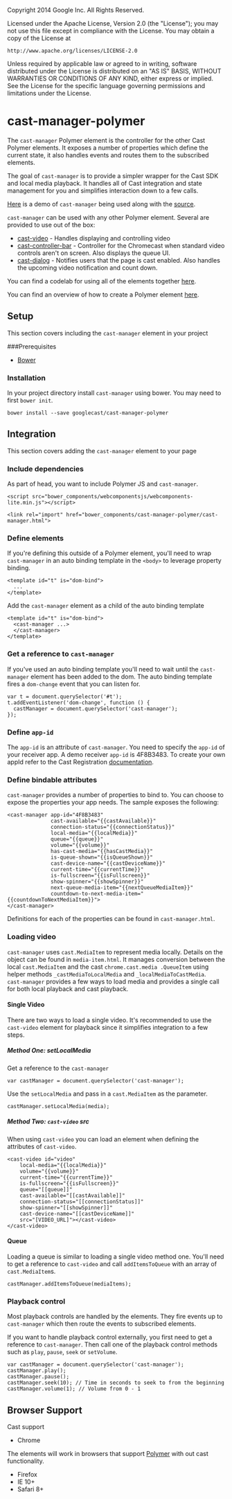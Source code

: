 Copyright 2014 Google Inc. All Rights Reserved.

Licensed under the Apache License, Version 2.0 (the "License");
you may not use this file except in compliance with the License.
You may obtain a copy of the License at

    http://www.apache.org/licenses/LICENSE-2.0

Unless required by applicable law or agreed to in writing, software
distributed under the License is distributed on an "AS IS" BASIS,
WITHOUT WARRANTIES OR CONDITIONS OF ANY KIND, either express or implied.
See the License for the specific language governing permissions and
limitations under the License.

# cast-manager-polymer
The `cast-manager` Polymer element is the controller for the other Cast Polymer elements.  It 
exposes a number of properties which define the current state, it also handles events and 
routes them to the subscribed elements.

The goal of `cast-manager` is to provide a simpler wrapper for the Cast SDK and local media 
playback.  It handles all of Cast integration and state management for you and simplifies interaction down to a 
few calls.

[Here](http://googlecast.github.io/CastVideos-chrome-material/) is a demo of `cast-manager` being 
used along with the [source](https://github.com/googlecast/CastVideos-chrome-material).

`cast-manager` can be used with any other Polymer element.  Several are provided to use out of 
the box:

* [cast-video](https://github.com/googlecast/cast-video-polymer) - Handles displaying and 
controlling video
* [cast-controller-bar](https://github.com/googlecast/cast-controller-bar-polymer) - Controller for
 the
 Chromecast when standard video controls aren't on screen.  Also displays the queue UI.
* [cast-dialog](https://github.com/googlecast/cast-dialog-polymer) - Notifies users that the page
 is cast enabled.  Also handles the upcoming video notification and count down.

You can find a codelab for using all of the elements together [here](http://www.code-labs.io/codelabs/polymer-cast-elements/index.html?index=..%2F..%2Fpolymer-summit&viewga=UA-39334307-12#0).

You can find an overview of how to create a Polymer element [here](https://www.polymer-project.org/).

## Setup
This section covers including the `cast-manager` element in your project

###Prerequisites

* [Bower](http://bower.io/)

### Installation
In your project directory install `cast-manager` using bower.  You may need to first `bower init`.

    bower install --save googlecast/cast-manager-polymer
    
## Integration
This section covers adding the `cast-manager` element to your page 

### Include dependencies
As part of head, you want to include Polymer JS and `cast-manager`.

    <script src="bower_components/webcomponentsjs/webcomponents-lite.min.js"></script>
    
    <link rel="import" href="bower_components/cast-manager-polymer/cast-manager.html">

### Define elements    
If you're defining this outside of a Polymer element, you'll need to wrap `cast-manager` in an 
auto binding template in the `<body>` to leverage property binding.

    <template id="t" is="dom-bind">
      ...
    </template>
    
Add the `cast-manager` element as a child of the auto binding template

    <template id="t" is="dom-bind">
      <cast-manager ...>
      </cast-manager>
    </template>

### Get a reference to `cast-manager`
If you've used an auto binding template you'll need to wait until the `cast-manager` element has 
been added to the dom.  The auto binding template fires a `dom-change` event that you can listen 
for.

    var t = document.querySelector('#t');
    t.addEventListener('dom-change', function () {
      castManager = document.querySelector('cast-manager');
    });
      
### Define `app-id`
The `app-id` is an attribute of `cast-manager`.  You need to specify the `app-id` of your 
receiver app.  A demo receiver `app-id` is 4F8B3483. To create your own appId refer to the Cast 
Registration [documentation](https://developers.google.com/cast/docs/registration).

### Define bindable attributes
`cast-manager` provides a number of properties to bind to.  You can choose to expose the properties
your app needs.  The sample exposes the following:

    <cast-manager app-id="4F8B3483"
                  cast-available="{{castAvailable}}"
                  connection-status="{{connectionStatus}}"
                  local-media="{{localMedia}}"
                  queue="{{queue}}"
                  volume="{{volume}}"
                  has-cast-media="{{hasCastMedia}}"
                  is-queue-shown="{{isQueueShown}}"
                  cast-device-name="{{castDeviceName}}"
                  current-time="{{currentTime}}"
                  is-fullscreen="{{isFullscreen}}"
                  show-spinner="{{showSpinner}}"
                  next-queue-media-item="{{nextQueueMediaItem}}"
                  countdown-to-next-media-item="{{countdownToNextMediaItem}}">
    </cast-manager>
    
Definitions for each of the properties can be found in `cast-manager.html`.

### Loading video
`cast-manager` uses `cast.MediaItem` to represent media locally.  Details on the object can be 
found in `media-item.html`.
 It manages conversion between the local `cast.MediaItem` and the cast `chrome.cast.media
 .QueueItem` using helper methods `_castMediaToLocalMedia` and `_localMediaToCastMedia`.  
 `cast-manager` provides a few ways to load media and provides a single call for both local 
 playback and cast playback.

#### Single Video 
There are two ways to load a single video.  It's recommended to use the `cast-video` element for 
playback since it simplifies integration to a few steps.

##### Method One: setLocalMedia
Get a reference to the `cast-manager`

    var castManager = document.querySelector('cast-manager');
    
Use the `setLocalMedia` and pass in a `cast.MediaItem` as the parameter.
    
    castManager.setLocalMedia(media);
    
##### Method Two: `cast-video` src
When using `cast-video` you can load an element when defining the attributes of `cast-video`.

    <cast-video id="video"
        local-media="{{localMedia}}"
        volume="{{volume}}"
        current-time="{{currentTime}}"
        is-fullscreen="{{isFullscreen}}"
        queue="[[queue]]"
        cast-available="[[castAvailable]]"
        connection-status="[[connectionStatus]]"
        show-spinner="[[showSpinner]]"
        cast-device-name="[[castDeviceName]]"
        src="[VIDEO_URL]"></cast-video>
    </cast-video>

#### Queue
Loading a queue is similar to loading a single video method one.  You'll need to get a reference 
to `cast-video` and call `addItemsToQueue` with an array of `cast.MediaItem`s.

    castManager.addItemsToQueue(mediaItems);

### Playback control
Most playback controls are handled by the elements.  They fire events up to `cast-manager` which 
then route the events to subscribed elements.

If you want to handle playback control externally, you first need to get a reference to 
`cast-manager`.  Then call one of the playback control methods such as `play`, `pause`, `seek` or
 `setVolume`.
 
    var castManager = document.querySelector('cast-manager'); 
    castManager.play();
    castManager.pause();
    castManager.seek(10); // Time in seconds to seek to from the beginning
    castManager.volume(1); // Volume from 0 - 1

## Browser Support
Cast support
* Chrome

The elements will work in browsers that support [Polymer](https://www.polymer-project.org/1.0/resources/compatibility.html) with out cast functionality.
* Firefox
* IE 10+
* Safari 8+
